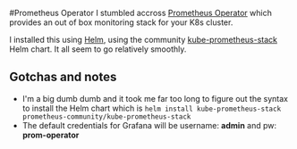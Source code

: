 #Prometheus Operator
I stumbled accross [Prometheus Operator](https://prometheus-operator.dev/docs/getting-started/installation/) which provides an out of box monitoring stack for your K8s cluster. 

I installed this using [Helm](https://helm.sh/docs/), using the community [kube-prometheus-stack](https://github.com/prometheus-community/helm-charts/tree/main/charts/kube-prometheus-stack#kube-prometheus-stack) Helm chart. It all seem to go relatively smoothly. 

## Gotchas and notes
- I'm a big dumb dumb and it took me far too long to figure out the syntax to install the Helm chart which is ```helm install kube-prometheus-stack prometheus-community/kube-prometheus-stack``` 
- The default credentials for Grafana will be username: **admin** and pw: **prom-operator**

